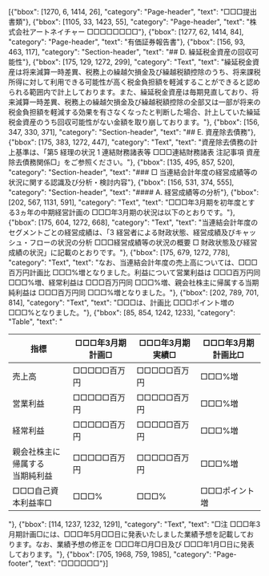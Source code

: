 [{"bbox": [1270, 6, 1414, 26], "category": "Page-header", "text": "□□□提出書類"}, {"bbox": [1105, 33, 1423, 55], "category": "Page-header", "text": "株式会社アートネイチャー □□□□□□□□"}, {"bbox": [1277, 62, 1414, 84], "category": "Page-header", "text": "有価証券報告書"}, {"bbox": [156, 93, 463, 117], "category": "Section-header", "text": "## D. 繰延税金資産の回収可能性"}, {"bbox": [175, 129, 1272, 299], "category": "Text", "text": "繰延税金資産は将来減算一時差異、税務上の繰越欠損金及び繰越税額控除のうち、将来課税所得に対して利用できる可能性が高く税金負担額を軽減することができると認められる範囲内で計上しております。また、繰延税金資産は毎期見直しており、将来減算一時差異、税務上の繰越欠損金及び繰越税額控除の全部又は一部が将来の税金負担額を軽減する効果を有さなくなったと判断した場合、計上していた繰延税金資産のうち回収可能性がない金額を取り崩しております。"}, {"bbox": [156, 347, 330, 371], "category": "Section-header", "text": "## E. 資産除去債務"}, {"bbox": [175, 383, 1272, 447], "category": "Text", "text": "資産除去債務の計上基準は、「第5 経理の状況 1 連結財務諸表等 □□□連結財務諸表 注記事項 資産除去債務関係□」をご参照ください。"}, {"bbox": [135, 495, 857, 520], "category": "Section-header", "text": "### □ 当連結会計年度の経営成績等の状況に関する認識及び分析・検討内容"}, {"bbox": [156, 531, 374, 555], "category": "Section-header", "text": "#### A. 経営成績等の分析"}, {"bbox": [202, 567, 1131, 591], "category": "Text", "text": "□□□年3月期を初年度とする3ヵ年の中期経営計画の □□□年3月期の状況は以下のとおりです。"}, {"bbox": [175, 604, 1272, 668], "category": "Text", "text": "当連結会計年度のセグメントごとの経営成績は、「3 経営者による財政状態、経営成績及びキャッシュ・フローの状況の分析 □□□経営成績等の状況の概要 □ 財政状態及び経営成績の状況」に記載のとおりです。"}, {"bbox": [175, 679, 1272, 778], "category": "Text", "text": "なお、当連結会計年度の売上高については、□□□百万円計画比 □□□%増となりました。利益について営業利益は □□□百万円同 □□□%増、経常利益は □□□百万円同 □□□%増、親会社株主に帰属する当期純利益は □□□百万円同 □□□%増となりました。"}, {"bbox": [202, 789, 701, 814], "category": "Text", "text": "□□□は、計画比 □□□ポイント増の □□□%となりました。"}, {"bbox": [85, 854, 1242, 1233], "category": "Table", "text": "<table><thead><tr><th>指標</th><th>□□□年3月期 計画□</th><th>□□□年3月期 実績□</th><th>□□□年3月期 計画比□</th></tr></thead><tbody><tr><td>売上高</td><td>□□□□□百万円</td><td>□□□□□百万円</td><td>□□□%増</td></tr><tr><td>営業利益</td><td>□□□□□百万円</td><td>□□□□□百万円</td><td>□□□%増</td></tr><tr><td>経常利益</td><td>□□□□□百万円</td><td>□□□□□百万円</td><td>□□□%増</td></tr><tr><td>親会社株主に帰属する<br>当期純利益</td><td>□□□□□百万円</td><td>□□□□□百万円</td><td>□□□%増</td></tr><tr><td>□□□自己資本利益率□</td><td>□□□%</td><td>□□□%</td><td>□□□ポイント増</td></tr></tbody></table>"}, {"bbox": [114, 1237, 1232, 1291], "category": "Text", "text": "□注 □□□年3月期計画□には、□□□年5月□□日に発表いたしました業績予想を記載しております。なお、業績予想の修正を □□□年□月□日及び □□□年1月□日に発表しております。"}, {"bbox": [705, 1968, 759, 1985], "category": "Page-footer", "text": "□□□□□□"}]